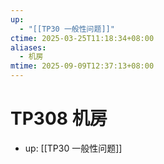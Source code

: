 ```yaml
---
up:
  - "[[TP30 一般性问题]]"
ctime: 2025-03-25T11:18:34+08:00
aliases:
  - 机房
mtime: 2025-09-09T12:37:13+08:00
---
```


# TP308 机房

- up: [[TP30 一般性问题]]
